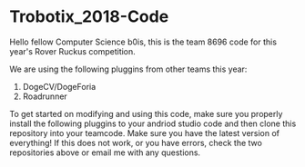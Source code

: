 # Trobotix_2018-Code

Hello fellow Computer Science b0is, this is the team 8696 code for this year's Rover Ruckus competition.

We are using the following pluggins from other teams this year:
1. DogeCV/DogeForia
2. Roadrunner

To get started on modifying and using this code, make sure you properly install the following pluggins to your andriod studio code and then clone this repository into your teamcode. Make sure you have the latest version of everything! If this does not work, or you have errors, check the two repositories above or email me with any questions.
